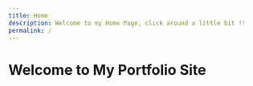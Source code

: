 ```yaml
---
title: Home
description: Welcome to my Home Page, click around a little bit !! 
permalink: /
---
```


# Welcome to My Portfolio Site